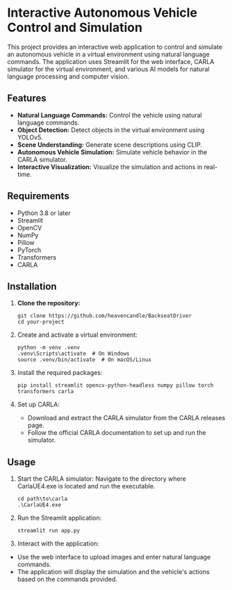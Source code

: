 # Interactive Autonomous Vehicle Control and Simulation

This project provides an interactive web application to control and simulate an autonomous vehicle in a virtual environment using natural language commands. The application uses Streamlit for the web interface, CARLA simulator for the virtual environment, and various AI models for natural language processing and computer vision.

## Features

- **Natural Language Commands:** Control the vehicle using natural language commands.
- **Object Detection:** Detect objects in the virtual environment using YOLOv5.
- **Scene Understanding:** Generate scene descriptions using CLIP.
- **Autonomous Vehicle Simulation:** Simulate vehicle behavior in the CARLA simulator.
- **Interactive Visualization:** Visualize the simulation and actions in real-time.

## Requirements

- Python 3.8 or later
- Streamlit
- OpenCV
- NumPy
- Pillow
- PyTorch
- Transformers
- CARLA

## Installation

1. **Clone the repository:**

   ```
   git clone https://github.com/heavencandle/BackseatDriver
   cd your-project
   ```

2. Create and activate a virtual environment:

    ```
    python -m venv .venv
    .venv\Scripts\activate  # On Windows
    source .venv/bin/activate  # On macOS/Linux
    ```

3. Install the required packages:

    ```
    pip install streamlit opencv-python-headless numpy pillow torch transformers carla
    ```

4. Set up CARLA:
    - Download and extract the CARLA simulator from the CARLA releases page.
    - Follow the official CARLA documentation to set up and run the simulator.


## Usage
1. Start the CARLA simulator:
    Navigate to the directory where CarlaUE4.exe is located and run the executable.
    ```
    cd path\to\carla
    .\CarlaUE4.exe
    ```
2. Run the Streamlit application:
    ```
    streamlit run app.py
    ```
3. Interact with the application:
- Use the web interface to upload images and enter natural language commands.
- The application will display the simulation and the vehicle's actions based on the commands provided.
